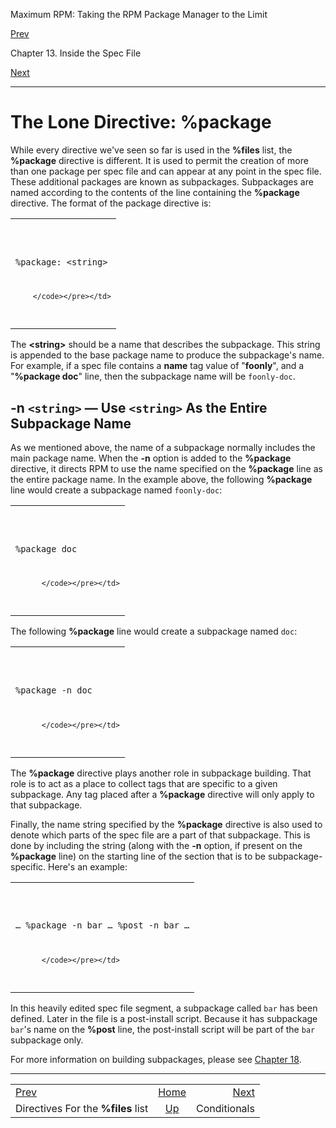 <div class="NAVHEADER">

Maximum RPM: Taking the RPM Package Manager to the Limit

</div>

[Prev](s1-rpm-inside-files-list-directives.html)

Chapter 13. Inside the Spec File

[Next](s1-rpm-inside-conditionals.html)

-----

<div class="sect1">

# <span id="s1-rpm-inside-package-directive">The Lone Directive: **%package**</span>

While every directive we've seen so far is used in the **%files** list,
the **%package** directive is different. It is used to permit the
creation of more than one package per spec file and can appear at any
point in the spec file. These additional packages are known as
subpackages. Subpackages are named according to the contents of the line
containing the **%package** directive. The format of the package
directive is:

<table>
<colgroup>
<col style="width: 100%" />
</colgroup>
<tbody>
<tr class="odd">
<td><pre class="screen"><code>%package: &lt;string&gt;

        </code></pre></td>
</tr>
</tbody>
</table>

The **\<string\>** should be a name that describes the subpackage. This
string is appended to the base package name to produce the subpackage's
name. For example, if a spec file contains a **name** tag value of
"**foonly**", and a "**%package doc**" line, then the subpackage name
will be `foonly-doc`.

<div class="sect2">

## <span id="s2-rpm-inside-package-n-option">**-n `<string>`** — Use **`<string>`** As the Entire Subpackage Name</span>

As we mentioned above, the name of a subpackage normally includes the
main package name. When the **-n** option is added to the **%package**
directive, it directs RPM to use the name specified on the **%package**
line as the entire package name. In the example above, the following
**%package** line would create a subpackage named `foonly-doc`:

<table>
<colgroup>
<col style="width: 100%" />
</colgroup>
<tbody>
<tr class="odd">
<td><pre class="screen"><code>%package doc

          </code></pre></td>
</tr>
</tbody>
</table>

The following **%package** line would create a subpackage named `doc`:

<table>
<colgroup>
<col style="width: 100%" />
</colgroup>
<tbody>
<tr class="odd">
<td><pre class="screen"><code>%package -n doc

          </code></pre></td>
</tr>
</tbody>
</table>

The **%package** directive plays another role in subpackage building.
That role is to act as a place to collect tags that are specific to a
given subpackage. Any tag placed after a **%package** directive will
only apply to that subpackage.

Finally, the name string specified by the **%package** directive is also
used to denote which parts of the spec file are a part of that
subpackage. This is done by including the string (along with the **-n**
option, if present on the **%package** line) on the starting line of the
section that is to be subpackage-specific. Here's an example:

<table>
<colgroup>
<col style="width: 100%" />
</colgroup>
<tbody>
<tr class="odd">
<td><pre class="screen"><code>…
%package -n bar
…
%post -n bar
…

          </code></pre></td>
</tr>
</tbody>
</table>

In this heavily edited spec file segment, a subpackage called `bar` has
been defined. Later in the file is a post-install script. Because it has
subpackage `bar`'s name on the **%post** line, the post-install script
will be part of the `bar` subpackage only.

For more information on building subpackages, please see [Chapter
18](ch-rpm-subpack.html).

</div>

</div>

<div class="NAVFOOTER">

-----

|                                                  |                          |                                         |
| :----------------------------------------------- | :----------------------: | --------------------------------------: |
| [Prev](s1-rpm-inside-files-list-directives.html) |    [Home](index.html)    | [Next](s1-rpm-inside-conditionals.html) |
| Directives For the **%files** list               | [Up](ch-rpm-inside.html) |                            Conditionals |

</div>
